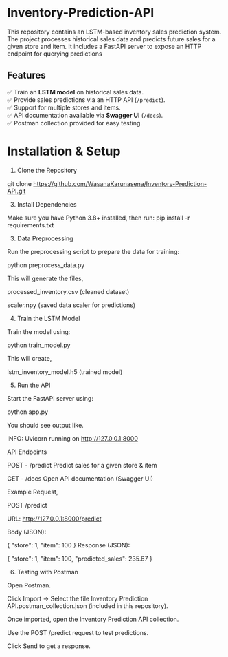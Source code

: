 # Inventory-Prediction-API
This repository contains an LSTM-based inventory sales prediction system. The project processes historical sales data and predicts future sales for a given store and item. It includes a FastAPI server to expose an HTTP endpoint for querying predictions

##  Features
✅ Train an **LSTM model** on historical sales data.  
✅ Provide sales predictions via an HTTP API (`/predict`).  
✅ Support for multiple stores and items.  
✅ API documentation available via **Swagger UI** (`/docs`).  
✅ Postman collection provided for easy testing.


# Installation & Setup



01. Clone the Repository
   
git clone https://github.com/WasanaKarunasena/Inventory-Prediction-API.git


3. Install Dependencies

Make sure you have Python 3.8+ installed, then run:
pip install -r requirements.txt

03. Data Preprocessing

Run the preprocessing script to prepare the data for training:

python preprocess_data.py

This will generate the files,

processed_inventory.csv (cleaned dataset)

scaler.npy (saved data scaler for predictions)

04. Train the LSTM Model

Train the model using:

python train_model.py

This will create,

lstm_inventory_model.h5 (trained model)

05. Run the API
   
Start the FastAPI server using:

python app.py

You should see output like.

INFO:     Uvicorn running on http://127.0.0.1:8000

 API Endpoints

POST	-  /predict	Predict sales for a given store & item

GET -	/docs	Open API documentation (Swagger UI)

Example Request,

 POST /predict

URL: http://127.0.0.1:8000/predict

Body (JSON):


{
  "store": 1,
  "item": 100
}
Response (JSON):


{
  "store": 1,
  "item": 100,
  "predicted_sales": 235.67
}

06. Testing with Postman

Open Postman.

Click Import → Select the file Inventory Prediction API.postman_collection.json (included in this repository).

Once imported, open the Inventory Prediction API collection.

Use the POST /predict request to test predictions.

Click Send to get a response.
